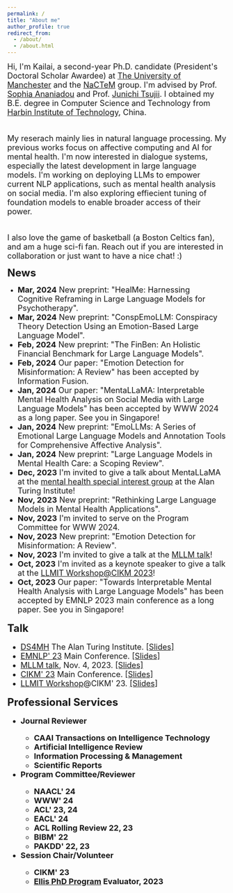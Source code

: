 ```yaml
---
permalink: /
title: "About me"
author_profile: true
redirect_from: 
  - /about/
  - /about.html
---
```


<font size=4>Hi, I'm Kailai, a second-year Ph.D. candidate (President's Doctoral Scholar Awardee) at <a href="https://www.manchester.ac.uk/">The University of Manchester</a> and the <a href="http://nactem.ac.uk/">NaCTeM</a> group. I'm advised by Prof. <a href="https://www.research.manchester.ac.uk/portal/sophia.ananiadou.html">Sophia Ananiadou</a> and Prof. <a href="http://www.nactem.ac.uk/profile.php?member=jtsujii">Junichi Tsujii</a>. I obtained my B.E. degree in Computer Science and Technology from <a href="http://en.hit.edu.cn/">Harbin Institute of Technology</a>, China.<br/><br/>

My reserach mainly lies in natural language processing. My previous works focus on affective computing and AI for mental health. I'm now interested in dialogue systems, especially the latest development in large language models. I'm working on deploying LLMs to empower current NLP applications, such as mental health analysis on social media. I'm also exploring effiecient tuning of foundation models to enable broader access of their power.<br/><br/>

I also love the game of basketball (a Boston Celtics fan), and am a huge sci-fi fan. Reach out if you are interested in collaboration or just want to have a nice chat! :)</font><br/>

<b><font size=5>News</font></b>
* <font size=4><b>Mar, 2024</b> New preprint: "HealMe: Harnessing Cognitive Reframing in Large Language Models for Psychotherapy".
* <font size=4><b>Mar, 2024</b> New preprint: "ConspEmoLLM: Conspiracy Theory Detection Using an Emotion-Based Large Language Model".
* <font size=4><b>Feb, 2024</b> New preprint: "The FinBen: An Holistic Financial Benchmark for Large Language Models".
* <font size=4><b>Feb, 2024</b> Our paper: "Emotion Detection for Misinformation: A Review" has been accepted by Information Fusion.
* <font size=4><b>Jan, 2024</b> Our paper: "MentaLLaMA: Interpretable Mental Health Analysis on Social Media with Large Language Models" has been accepted by WWW 2024 as a long paper. See you in Singapore!
* <font size=4><b>Jan, 2024</b> New preprint: "EmoLLMs: A Series of Emotional Large Language Models and Annotation Tools for Comprehensive Affective Analysis".
* <font size=4><b>Jan, 2024</b> New preprint: "Large Language Models in Mental Health Care: a Scoping Review".
* <font size=4><b>Dec, 2023</b> I'm invited to give a talk about MentaLLaMA at the <a href="https://www.turing.ac.uk/research/interest-groups/data-science-mental-health">mental health special interest group</a> at the Alan Turing Institute!
* <font size=4><b>Nov, 2023</b> New preprint: "Rethinking Large Language Models in Mental Health Applications".
* <font size=4><b>Nov, 2023</b> I'm invited to serve on the Program Committee for WWW 2024.
* <font size=4><b>Nov, 2023</b> New preprint: "Emotion Detection for Misinformation: A Review".
* <font size=4><b>Nov, 2023</b> I'm invited to give a talk at the <a href="https://www.mllm-ai.com/home">MLLM talk</a>!
* <font size=4><b>Oct, 2023</b> I'm invited as a keynote speaker to give a talk at the <a href="https://gdebasis.github.io/llmit/">LLMIT Workshop@CIKM 2023</a>!
* <font size=4><b>Oct, 2023</b> Our paper: "Towards Interpretable Mental Health Analysis with Large Language Models" has been accepted by EMNLP 2023 main conference as a long paper. See you in Singapore!

<b><font size=5>Talk</font></b>
  * <a href="https://turing-ds4mh.github.io/index.html">DS4MH</a> The Alan Turing Institute. <a href="">\[Slides\]</a>
  * <a href="https://2023.emnlp.org/">EMNLP' 23</a> Main Conference. <a href="">\[Slides\]</a>
  * <a href="https://www.mllm-ai.com/home">MLLM talk</a>, Nov. 4, 2023. <a href="https://drive.google.com/file/d/1JYv_bgkyqSTGnMQhe3DqC1qdUR299OBH/view">\[Slides\]</a>
  * <a href="https://uobevents.eventsair.com/cikm2023/">CIKM' 23</a> Main Conference. <a href="https://drive.google.com/file/d/1JscC1UJh1Ze5P3yqWSg7VJQZirjEH39Q/view?usp=sharing">\[Slides\]</a>
  * <a href="https://gdebasis.github.io/llmit/">LLMIT Workshop</a>@CIKM' 23. <a href="https://drive.google.com/file/d/1JBbF6az1N7LaJcNEGSWOwaucvi9ydrzH/view?usp=sharing">\[Slides\]</a>

<b><font size=5>Professional Services</font>
* <b><font size=4>Journal Reviewer</font>
  * CAAI Transactions on Intelligence Technology
  * Artificial Intelligence Review
  * Information Processing & Management
  * Scientific Reports
* <b><font size=4>Program Committee/Reviewer</font>
  * NAACL' 24
  * WWW' 24
  * ACL' 23, 24
  * EACL' 24
  * ACL Rolling Review 22, 23
  * BIBM' 22
  * PAKDD' 22, 23
* <b><font size=4>Session Chair/Volunteer</font>
  * CIKM' 23
  * [Ellis PhD Program](https://ellis.eu/phd-postdoc) Evaluator, 2023
